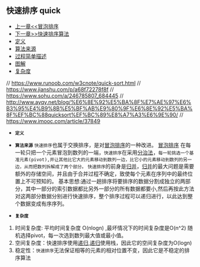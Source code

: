 ## 快速排序 quick

- [上一章<<冒泡排序](../bubble)
- [下一章>>快速排序算法](../quick)
- [定义](#1)
- [算法来源](#2)
- [过程简单描述](#3)
- [图解](#4)
- [复杂度](#5)

// https://www.runoob.com/w3cnote/quick-sort.html
// https://www.jianshu.com/p/a68f72278f8f
// https://www.sohu.com/a/246785807_684445
// http://www.ayqy.net/blog/%E6%8E%92%E5%BA%8F%E7%AE%97%E6%B3%95%E4%B9%8B%E5%BF%AB%E9%80%9F%E6%8E%92%E5%BA%8F%EF%BC%88quicksort%EF%BC%89%E8%A7%A3%E6%9E%90/
// https://www.imooc.com/article/37849

- <i id="1"></i>**`定义`**  


- <i id="2"></i>**`算法来源`**
`快速排序`也属于交换排序，是对[冒泡排序](../bubble)的一种改进。 [冒泡排序](../bubble) 在每一轮只把一个元素冒泡到数列的一端，`快速排序`在采用[分治法](../../../divide_conquer)，`每一轮挑选一个基准元素(pivot),并让其他比它大的元素移动到数列一边，比它小的元素移动到数列的另一边，从而把数列拆解成了两个部分。`
`快速排序`的前身是[归并](../../merge)，[归并](../../merge)的最大问题是需要额外的存储空间，并且由于合并过程不确定，致使每个元素在序列中的最终位置上不可预知的。
基本思想:通过一趟排序将要排序的数据分割成独立的两部分，其中一部分的索引数据都比另外一部分的所有数据都要小,然后再按此方法对这两部分数据分别进行快速排序，整个排序过程可以递归进行，以此达到整个数据变成有序序列。



- <i id="5"></i>**`复杂度`**  
1. 时间复杂度: 平均时间复杂度 O(nlogn) ,最坏情况下的时间复杂度是O(n^2) 随机选择pivot，每一次选到数列最大值或最小值。
2. 空间复杂度：快速排序使用[递归](../../../recursion),[递归](../../../recursion)使用栈，因此它的空间复杂度为O(logn)
3. 稳定性：`快速排序`无法保证相等的元素的相对位置不变，因此它是不稳定的排序算法